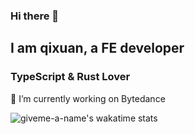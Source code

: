 ### Hi there 👋

<!--
**GiveMe-A-Name/GiveMe-A-Name** is a ✨ _special_ ✨ repository because its `README.md` (this file) appears on your GitHub profile.

Here are some ideas to get you started:

- 🔭 I’m currently working on ...
- 🌱 I’m currently learning ...
- 👯 I’m looking to collaborate on ...
- 🤔 I’m looking for help with ...
- 💬 Ask me about ...
- 📫 How to reach me: ...
- 😄 Pronouns: ...
- ⚡ Fun fact: ...
-->


## I am qixuan, a FE developer

### TypeScript & Rust Lover

🔭 I’m currently working on Bytedance

![giveme-a-name's wakatime stats](https://github-readme-stats.vercel.app/api/wakatime?username=GiveMe-A-Name\&layout=compact)
